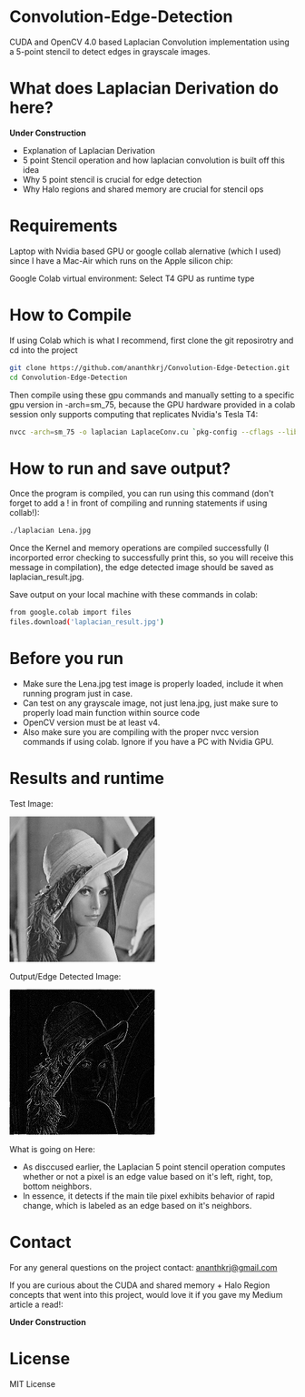 # Convolution-Edge-Detection
CUDA and OpenCV 4.0 based Laplacian Convolution implementation
using a 5-point stencil to detect edges in grayscale images.

# What does Laplacian Derivation do here?
**Under Construction**
- Explanation of Laplacian Derivation
- 5 point Stencil operation and how laplacian convolution is built off this idea
- Why 5 point stencil is crucial for edge detection
- Why Halo regions and shared memory are crucial for stencil ops

# Requirements
Laptop with Nvidia based GPU or google collab alernative (which I used)
since I have a Mac-Air which runs on the Apple silicon chip:

Google Colab virtual environment: Select T4 GPU as runtime type

# How to Compile
If using Colab which is what I recommend, first clone the git reposirotry
and cd into the project

``` bash
git clone https://github.com/ananthkrj/Convolution-Edge-Detection.git
cd Convolution-Edge-Detection 
```

Then compile using these gpu commands and manually setting to a specific gpu
version in -arch=sm_75, because the GPU hardware provided in a colab session
only supports computing that replicates Nvidia's Tesla T4:

```bash 
nvcc -arch=sm_75 -o laplacian LaplaceConv.cu `pkg-config --cflags --libs opencv4`
```

# How to run and save output?
Once the program is compiled, you can run using this command (don't forget to add a ! in front of compiling and running statements if using collab!):
```bash
./laplacian Lena.jpg
```
Once the Kernel and memory operations are compiled successfully (I incorported error checking to successfully print this, so you will receive this message in compilation), the edge detected image should be saved as
laplacian_result.jpg.

Save output on your local machine with these commands in colab:
```bash
from google.colab import files
files.download('laplacian_result.jpg')
```
# Before you run
- Make sure the Lena.jpg test image is properly loaded, include it when running program just in case. 
- Can test on any grayscale image, not just lena.jpg, just make sure to properly load main function within source code
- OpenCV version must be at least v4.
- Also make sure you are compiling with the proper nvcc version commands if using colab. Ignore if you have a PC with Nvidia GPU.


# Results and runtime
Test Image:

![Convolution-Edge-Detection](Lena.jpg)

Output/Edge Detected Image:

![Convolution-Edge-Detection](laplacian_result.jpg)

What is going on Here:
- As disccused earlier, the Laplacian 5 point stencil operation computes whether or not a pixel is an edge value based on it's left, right, top, bottom neighbors. 
- In essence, it detects if the main tile pixel exhibits behavior of rapid change, which is labeled as an edge based on it's neighbors.

# Contact
For any general questions on the project contact:
ananthkrj@gmail.com

If you are curious about the CUDA and shared memory + Halo Region concepts that went into this project, would love it if you gave my Medium article a read!:

**Under Construction**

# License 
MIT License